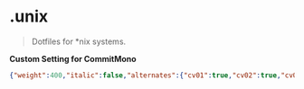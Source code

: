 # .unix

> Dotfiles for *nix systems.

**Custom Setting for CommitMono**

```json
{"weight":400,"italic":false,"alternates":{"cv01":true,"cv02":true,"cv03":false,"cv04":true,"cv05":true,"cv06":false,"cv07":false,"cv08":true,"cv09":false,"cv10":false},"features":{"ss01":true,"ss02":true,"ss03":true,"ss04":true,"ss05":true},"letterSpacing":0,"lineHeight":1,"fontName":""}
```
